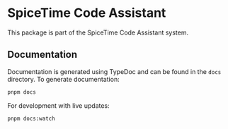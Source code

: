 # SpiceTime Code Assistant
This package is part of the SpiceTime Code Assistant system.

## Documentation
Documentation is generated using TypeDoc and can be found in the `docs` directory.
To generate documentation:

```bash
pnpm docs
```

For development with live updates:

```bash
pnpm docs:watch
```
